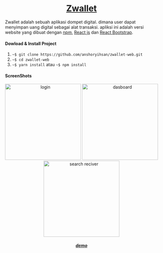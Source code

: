 <h1 align="center"><a href="#">Zwallet</a></h1>

Zwallet adalah sebuah aplikasi dompet digital. dimana user dapat menyimpan uang digital sebagai alat transaksi. apliksi ini adalah versi website yang dibuat dengan [npm](https://www.example.com/my%20great%20page), [React js](https://www.example.com/my%20great%20page) dan [React Bootstrap](https://www.example.com/my%20great%20page).

#### Dowload & Install Project

1. `~$ git clone https://github.com/anshoryihsan/zwallet-web.git`
2. `~$ cd zwallet-web`
3. `~$ yarn install` atau `~$ npm install`

#### ScreenShots

<div align="center">
	<img width="250" src"#" alt="login"/>
    <img width="250" src"#" alt="dasboard"/>
    <img width="250" src"#" alt="search reciver"/>
</div>

<h5 align="center"><a href="#">demo</a></h5>
